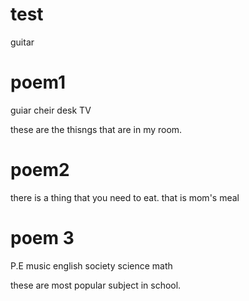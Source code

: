 # test
guitar

# poem1
guiar
cheir
desk
TV

these are the thisngs that are in my room.


# poem2

there is a thing that you need to eat.
that is mom's meal

# poem 3
P.E
music
english
society
science
math

these are most popular subject in school.

